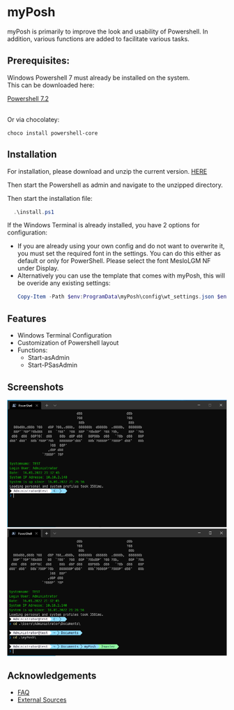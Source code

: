 
# myPosh

myPosh is primarily to improve the look and usability of Powershell.
In addition, various functions are added to facilitate various tasks.


## Prerequisites:

Windows Powershell 7 must already be installed on the system.</br>
This can be downloaded here:</br>

[Powershell 7.2](https://docs.microsoft.com/de-de/powershell/scripting/install/installing-powershell-on-windows?view=powershell-7.2#installing-the-msi-package)</br>
</br>

Or via chocolatey:
```
choco install powershell-core
```


## Installation
For installation, please download and unzip the current version. [HERE](https://github.com/nox309/myPosh/releases)

Then start the Powershell as admin and navigate to the unzipped directory.

Then start the installation file:

```powershell
  .\install.ps1
```
If the Windows Terminal is already installed, you have 2 options for configuration:
- If you are already using your own config and do not want to overwrite it, you must set the required font in the settings. You can do this either as default or only for PowerShell.
Please select the font MesloLGM NF under Display.
- Alternatively you can use the template that comes with myPosh, this will be overide any existing settings: </br>
  ```powershell
  Copy-Item -Path $env:ProgramData\myPosh\config\wt_settings.json $env:LOCALAPPDATA\Packages\Microsoft.WindowsTerminal_8wekyb3d8bbwe\LocalState\settings.json -Force
  ```

## Features

- Windows Terminal Configuration
- Customization of Powershell layout
- Functions:
  - Start-asAdmin
  - Start-PSasAdmin


## Screenshots

![myPoshLayout](./doc/img/ProfilLayout.PNG)
![myPoshGIT](./doc/img/Git.PNG)

## Acknowledgements

 - [FAQ](https://github.com/nox309/myPosh/tree/master/doc/FAQ.md)
 - [External Sources](https://github.com/nox309/myPosh/blob/master/doc/extSources.md)
